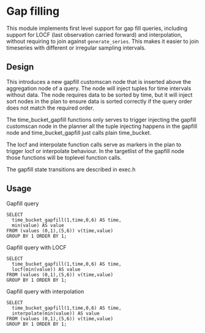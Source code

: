 # Gap filling

This module implements first level support for gap fill queries, including
support for LOCF (last observation carried forward) and interpolation, without
requiring to join against `generate_series`. This makes it easier to join
timeseries with different or irregular sampling intervals.

## Design

This introduces a new gapfill customscan node that is inserted above the
aggregation node of a query. The node will inject tuples for time intervals
without data. The node requires data to be sorted by time, but it will inject
sort nodes in the plan to ensure data is sorted correctly if the query order
does not match the required order.

The time_bucket_gapfill functions only serves to trigger injecting the gapfill
customscan node in the planner all the tuple injecting happens in the gapfill
node and time_bucket_gapfill just calls plain time_bucket.

The locf and interpolate function calls serve as markers in the plan to
trigger locf or interpolate behaviour. In the targetlist of the gapfill node
those functions will be toplevel function calls.

The gapfill state transitions are described in exec.h

## Usage

Gapfill query
```
SELECT
  time_bucket_gapfill(1,time,0,6) AS time,
  min(value) AS value
FROM (values (0,1),(5,6)) v(time,value)
GROUP BY 1 ORDER BY 1;
```

Gapfill query with LOCF
```
SELECT
  time_bucket_gapfill(1,time,0,6) AS time,
  locf(min(value)) AS value
FROM (values (0,1),(5,6)) v(time,value)
GROUP BY 1 ORDER BY 1;
```

Gapfill query with interpolation
```
SELECT
  time_bucket_gapfill(1,time,0,6) AS time,
  interpolate(min(value)) AS value
FROM (values (0,1),(5,6)) v(time,value)
GROUP BY 1 ORDER BY 1;
```

